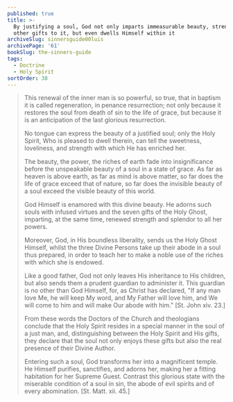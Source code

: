 ```yaml
---
published: true
title: >-
  By justifying a soul, God not only imparts immeasurable beauty, strength and
  other gifts to it, but even dwells Himself within it
archiveSlug: sinnersguide00luis
archivePage: '61'
bookSlug: the-sinners-guide
tags:
  - Doctrine
  - Holy Spirit
sortOrder: 38
---
```


> This renewal of the inner man is so powerful, so true, that in baptism it is called regeneration, in penance resurrection; not only because it restores the soul from death of sin to the life of grace, but because it is an anticipation of the last glorious resurrection.
>
> No tongue can express the beauty of a justified soul; only the Holy Spirit, Who is pleased to dwell therein, can tell the sweetness, loveliness, and strength with which He has enriched her.
>
> The beauty, the power, the riches of earth fade into insignificance before the unspeakable beauty of a soul in a state of grace. As far as heaven is above earth, as far as mind is above matter, so far does the life of grace exceed that of nature, so far does the invisible beauty of a soul exceed the visible beauty of this world.
>
> God Himself is enamored with this divine beauty. He adorns such souls with infused virtues and the seven gifts of the Holy Ghost, imparting, at the same time, renewed strength and splendor to all her powers.
>
> Moreover, God, in His boundless liberality, sends us the Holy Ghost Himself, whilst the three Divine Persons take up their abode in a soul thus prepared, in order to teach her to make a noble use of the riches with which she is endowed.
>
> Like a good father, God not only leaves His inheritance to His children, but also sends them a prudent guardian to administer it. This guardian is no other than God Himself, for, as Christ has declared, "If any man love Me, he will keep My word, and My Father will love him, and We will come to him and will make Our abode with him." [St. John xiv. 23.]
>
> From these words the Doctors of the Church and theologians conclude that the Holy Spirit resides in a special manner in the soul of a just man, and, distinguishing between the Holy Spirit and His gifts, they declare that the soul not only enjoys these gifts but also the real presence of their Divine Author.
>
> Entering such a soul, God transforms her into a magnificent temple. He Himself purifies, sanctifies, and adorns her, making her a fitting habitation for her Supreme Guest. Contrast this glorious state with the miserable condition of a soul in sin, the abode of evil spirits and of every abomination. [St. Matt. xii. 45.]
